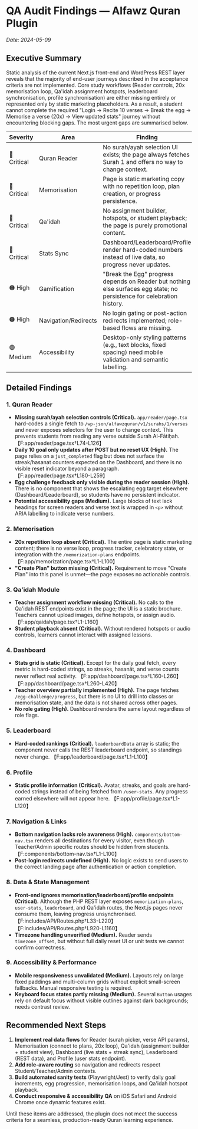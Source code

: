 # QA Audit Findings — Alfawz Quran Plugin

_Date: 2024-05-09_

## Executive Summary

Static analysis of the current Next.js front-end and WordPress REST layer reveals that the majority of end-user
journeys described in the acceptance criteria are not implemented. Core study workflows (Reader controls, 20x
memorisation loop, Qa'idah assignment hotspots, leaderboard synchronisation, profile synchronisation) are either
missing entirely or represented only by static marketing placeholders. As a result, a student cannot complete the
required "Login → Recite 10 verses → Break the egg → Memorise a verse (20x) → View updated stats" journey without
encountering blocking gaps. The most urgent gaps are summarised below.

| Severity | Area | Finding |
| --- | --- | --- |
| 🔴 Critical | Quran Reader | No surah/ayah selection UI exists; the page always fetches Surah 1 and offers no way to change context. | 
| 🔴 Critical | Memorisation | Page is static marketing copy with no repetition loop, plan creation, or progress persistence. |
| 🔴 Critical | Qa'idah | No assignment builder, hotspots, or student playback; the page is purely promotional content. |
| 🔴 Critical | Stats Sync | Dashboard/Leaderboard/Profile render hard-coded numbers instead of live data, so progress never updates. |
| 🟠 High | Gamification | "Break the Egg" progress depends on Reader but nothing else surfaces egg state; no persistence for celebration history. |
| 🟠 High | Navigation/Redirects | No login gating or post-action redirects implemented; role-based flows are missing. |
| 🟢 Medium | Accessibility | Desktop-only styling patterns (e.g., text blocks, fixed spacing) need mobile validation and semantic labelling. |

## Detailed Findings

### 1. Quran Reader
- **Missing surah/ayah selection controls (Critical).** `app/reader/page.tsx` hard-codes a single fetch to
  `/wp-json/alfawzquran/v1/surahs/1/verses` and never exposes selectors for the user to change context. This
  prevents students from reading any verse outside Surah Al-Fātiḥah. 【F:app/reader/page.tsx†L74-L126】
- **Daily 10 goal only updates after POST but no reset UX (High).** The page relies on a `just_completed`
  flag but does not surface the streak/hasanat counters expected on the Dashboard, and there is no visible reset
  indicator beyond a paragraph. 【F:app/reader/page.tsx†L180-L259】
- **Egg challenge feedback only visible during the reader session (High).** There is no component that shows the
  escalating egg target elsewhere (Dashboard/Leaderboard), so students have no persistent indicator.
- **Potential accessibility gaps (Medium).** Large blocks of text lack headings for screen readers and verse text is
  wrapped in `<p>` without ARIA labelling to indicate verse numbers.

### 2. Memorisation
- **20x repetition loop absent (Critical).** The entire page is static marketing content; there is no verse loop,
  progress tracker, celebratory state, or integration with the `/memorization-plans` endpoints. 【F:app/memorization/page.tsx†L1-L100】
- **"Create Plan" button missing (Critical).** Requirement to move "Create Plan" into this panel is unmet—the page
  exposes no actionable controls.

### 3. Qa'idah Module
- **Teacher assignment workflow missing (Critical).** No calls to the Qa'idah REST endpoints exist in the page; the
  UI is a static brochure. Teachers cannot upload images, define hotspots, or assign audio. 【F:app/qaidah/page.tsx†L1-L160】
- **Student playback absent (Critical).** Without rendered hotspots or audio controls, learners cannot interact with
  assigned lessons.

### 4. Dashboard
- **Stats grid is static (Critical).** Except for the daily goal fetch, every metric is hard-coded strings, so streaks,
  hasanāt, and verse counts never reflect real activity. 【F:app/dashboard/page.tsx†L160-L260】【F:app/dashboard/page.tsx†L260-L420】
- **Teacher overview partially implemented (High).** The page fetches `/egg-challenge/progress`, but there is no UI to
  drill into classes or memorisation state, and the data is not shared across other pages.
- **No role gating (High).** Dashboard renders the same layout regardless of role flags.

### 5. Leaderboard
- **Hard-coded rankings (Critical).** `leaderboardData` array is static; the component never calls the REST leaderboard
  endpoint, so standings never change. 【F:app/leaderboard/page.tsx†L1-L100】

### 6. Profile
- **Static profile information (Critical).** Avatar, streaks, and goals are hard-coded strings instead of being fetched
  from `/user-stats`. Any progress earned elsewhere will not appear here. 【F:app/profile/page.tsx†L1-L120】

### 7. Navigation & Links
- **Bottom navigation lacks role awareness (High).** `components/bottom-nav.tsx` renders all destinations for every
  visitor, even though Teacher/Admin specific routes should be hidden from students. 【F:components/bottom-nav.tsx†L1-L100】
- **Post-login redirects undefined (High).** No logic exists to send users to the correct landing page after
  authentication or action completion.

### 8. Data & State Management
- **Front-end ignores memorisation/leaderboard/profile endpoints (Critical).** Although the PHP REST layer exposes
  `memorization-plans`, `user-stats`, `leaderboard`, and Qa'idah routes, the Next.js pages never consume them, leaving
  progress unsynchronised. 【F:includes/API/Routes.php†L33-L220】【F:includes/API/Routes.php†L920-L1160】
- **Timezone handling unverified (Medium).** Reader sends `timezone_offset`, but without full daily reset UI or unit
  tests we cannot confirm correctness.

### 9. Accessibility & Performance
- **Mobile responsiveness unvalidated (Medium).** Layouts rely on large fixed paddings and multi-column grids without
  explicit small-screen fallbacks. Manual responsive testing is required.
- **Keyboard focus states partly missing (Medium).** Several `Button` usages rely on default focus without visible
  outlines against dark backgrounds; needs contrast review.

## Recommended Next Steps

1. **Implement real data flows** for Reader (surah picker, verse API params), Memorisation (connect to plans, 20x loop),
   Qa'idah (assignment builder + student view), Dashboard (live stats + streak sync), Leaderboard (REST data), and Profile
   (user stats endpoint).
2. **Add role-aware routing** so navigation and redirects respect Student/Teacher/Admin contexts.
3. **Build automated sanity tests** (Playwright/Jest) to verify daily goal increments, egg progression, memorisation loops,
   and Qa'idah hotspot playback.
4. **Conduct responsive & accessibility QA** on iOS Safari and Android Chrome once dynamic features exist.

Until these items are addressed, the plugin does not meet the success criteria for a seamless, production-ready Quran
learning experience.
